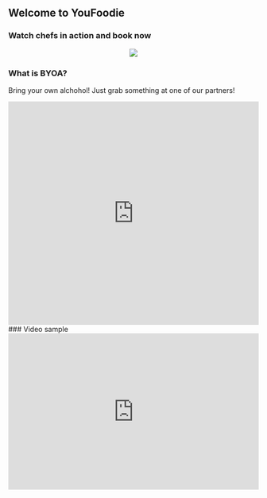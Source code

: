 ## Welcome to YouFoodie

### Watch chefs in action and book now
<div style="width:100%;display: flex;align-items: center;justify-content: center;">
	
<img src="https://cm5ueq.dm2301.livefilestore.com/y4m3NPxrcb2G7NAuW3cH6cKP8SPufIG9Qp89DTrMyzjQ6ItRfL83aijmplS7vQKovVWksXBSu3MHaorUHTKOdehcxihYYkjn9tyvVxCuhJU2ta8kMPEhAOXcQwzPzTm323SQ313csNhDSRKxjcKJ5e-5eYO4N9b78G42MI_wMS0KCTvU8fDMtYYsVbTpo3WJdVFRSHN4MgMV9bkVVLmbMV78g?width=660&height=216&cropmode=none">
</div>

### What is BYOA?
Bring your own alchohol! Just grab something at one of our partners!
<div style="width:100%;display: flex;align-items: center;justify-content: center;">
<iframe src="https://www.google.com/maps/embed?pb=!1m16!1m12!1m3!1d19491.53600030314!2d4.8938147802279826!3d52.362404995604905!2m3!1f0!2f0!3f0!3m2!1i1024!2i768!4f13.1!2m1!1sgall+gall!5e0!3m2!1sen!2snl!4v1495999767815" width="600" height="450" frameborder="0" style="border:0" allowfullscreen></iframe>
</div>
### Video sample

<div style="width:100%;display: flex;align-items: center;justify-content: center;">
<iframe width="560" height="315" src="https://www.youtube.com/embed/TLGyScZljYc" frameborder="0" allowfullscreen></iframe>
</div>